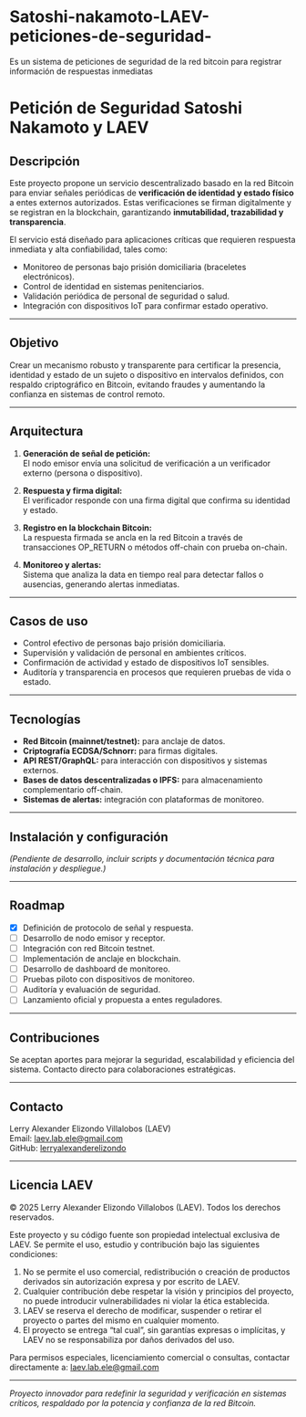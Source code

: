 # Satoshi-nakamoto-LAEV-peticiones-de-seguridad-
Es un sistema de peticiones de seguridad de la red bitcoin para registrar información de respuestas inmediatas 
# Petición de Seguridad Satoshi Nakamoto y LAEV

## Descripción

Este proyecto propone un servicio descentralizado basado en la red Bitcoin para enviar señales periódicas de **verificación de identidad y estado físico** a entes externos autorizados. Estas verificaciones se firman digitalmente y se registran en la blockchain, garantizando **inmutabilidad, trazabilidad y transparencia**.

El servicio está diseñado para aplicaciones críticas que requieren respuesta inmediata y alta confiabilidad, tales como:

- Monitoreo de personas bajo prisión domiciliaria (braceletes electrónicos).
- Control de identidad en sistemas penitenciarios.
- Validación periódica de personal de seguridad o salud.
- Integración con dispositivos IoT para confirmar estado operativo.

---

## Objetivo

Crear un mecanismo robusto y transparente para certificar la presencia, identidad y estado de un sujeto o dispositivo en intervalos definidos, con respaldo criptográfico en Bitcoin, evitando fraudes y aumentando la confianza en sistemas de control remoto.

---

## Arquitectura

1. **Generación de señal de petición:**  
   El nodo emisor envía una solicitud de verificación a un verificador externo (persona o dispositivo).

2. **Respuesta y firma digital:**  
   El verificador responde con una firma digital que confirma su identidad y estado.

3. **Registro en la blockchain Bitcoin:**  
   La respuesta firmada se ancla en la red Bitcoin a través de transacciones OP_RETURN o métodos off-chain con prueba on-chain.

4. **Monitoreo y alertas:**  
   Sistema que analiza la data en tiempo real para detectar fallos o ausencias, generando alertas inmediatas.

---

## Casos de uso

- Control efectivo de personas bajo prisión domiciliaria.
- Supervisión y validación de personal en ambientes críticos.
- Confirmación de actividad y estado de dispositivos IoT sensibles.
- Auditoría y transparencia en procesos que requieren pruebas de vida o estado.

---

## Tecnologías

- **Red Bitcoin (mainnet/testnet):** para anclaje de datos.
- **Criptografía ECDSA/Schnorr:** para firmas digitales.
- **API REST/GraphQL:** para interacción con dispositivos y sistemas externos.
- **Bases de datos descentralizadas o IPFS:** para almacenamiento complementario off-chain.
- **Sistemas de alertas:** integración con plataformas de monitoreo.

---

## Instalación y configuración

*(Pendiente de desarrollo, incluir scripts y documentación técnica para instalación y despliegue.)*

---

## Roadmap

- [x] Definición de protocolo de señal y respuesta.
- [ ] Desarrollo de nodo emisor y receptor.
- [ ] Integración con red Bitcoin testnet.
- [ ] Implementación de anclaje en blockchain.
- [ ] Desarrollo de dashboard de monitoreo.
- [ ] Pruebas piloto con dispositivos de monitoreo.
- [ ] Auditoría y evaluación de seguridad.
- [ ] Lanzamiento oficial y propuesta a entes reguladores.

---

## Contribuciones

Se aceptan aportes para mejorar la seguridad, escalabilidad y eficiencia del sistema. Contacto directo para colaboraciones estratégicas.

---

## Contacto

Lerry Alexander Elizondo Villalobos (LAEV)  
Email: laev.lab.ele@gmail.com  
GitHub: [lerryalexanderelizondo](https://github.com/lerryalexanderelizondo)  

---

## Licencia LAEV

© 2025 Lerry Alexander Elizondo Villalobos (LAEV). Todos los derechos reservados.

Este proyecto y su código fuente son propiedad intelectual exclusiva de LAEV. Se permite el uso, estudio y contribución bajo las siguientes condiciones:

1. No se permite el uso comercial, redistribución o creación de productos derivados sin autorización expresa y por escrito de LAEV.
2. Cualquier contribución debe respetar la visión y principios del proyecto, no puede introducir vulnerabilidades ni violar la ética establecida.
3. LAEV se reserva el derecho de modificar, suspender o retirar el proyecto o partes del mismo en cualquier momento.
4. El proyecto se entrega “tal cual”, sin garantías expresas o implícitas, y LAEV no se responsabiliza por daños derivados del uso.

Para permisos especiales, licenciamiento comercial o consultas, contactar directamente a: laev.lab.ele@gmail.com

---

*Proyecto innovador para redefinir la seguridad y verificación en sistemas críticos, respaldado por la potencia y confianza de la red Bitcoin.*
